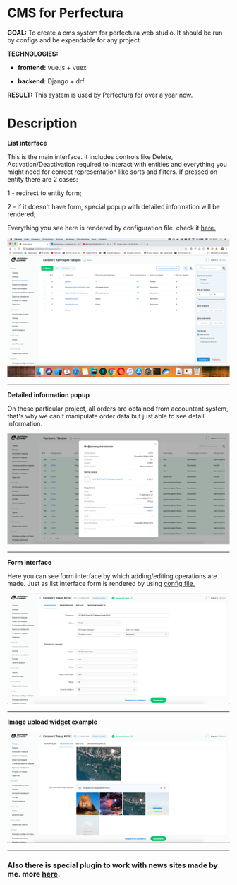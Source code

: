 # CMS for Perfectura

**GOAL:** To create a cms system for perfectura web studio. 
It should be run by configs and be expendable for any project. 


**TECHNOLOGIES:**

* **frontend:** vue.js + vuex

* **backend:** Django + drf


**RESULT:** This system is used by Perfectura for over a year now.

# Description

**List interface**

This is the main interface. it includes controls like Delete, Activation/Deactivation required 
to interact with entities and everything you might need for correct representation like sorts and filters.
If pressed on entity there are 2 cases: 

1 - redirect to entity form;

2 - if it doesn't have form, special popup with detailed information will be rendered;

Everything you see here is rendered by configuration file. check it 
[here.](/english/1.perfectura_cms/code_examples/configs/list_config.js)

![](./static/01.png)

---

**Detailed information popup**

On these particular project, all orders are obtained from accountant system, that's why
we can't manipulate order data but just able to see detail information.

![](./static/02.png)

---

**Form interface**

Here you can see form interface by which adding/editing operations are made. Just as list interface
form is rendered by using [config file.](/english/1.perfectura_cms/code_examples/configs/form_config.js)

![](./static/03.png)

---

**Image upload widget example**


![](./static/04.png)

---

### Also there is special plugin to work with news sites made by me. more [here](/english/1.perfectura_cms/post_editor).